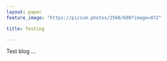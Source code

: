 ```yaml
---
layout: paper
feature_image: "https://picsum.photos/2560/600?image=872"

title: Testing

---
```



Test blog ... 